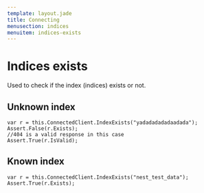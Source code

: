```yaml
---
template: layout.jade
title: Connecting
menusection: indices
menuitem: indices-exists
---
```



# Indices exists

Used to check if the index (indices) exists or not.

## Unknown index 

	var r = this.ConnectedClient.IndexExists("yadadadadadaadada");
	Assert.False(r.Exists);
	//404 is a valid response in this case
	Assert.True(r.IsValid);

## Known index 

	var r = this.ConnectedClient.IndexExists("nest_test_data");
	Assert.True(r.Exists);


